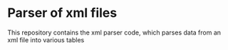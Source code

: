 # Parser of xml files
This repository contains the xml parser code, which parses data from an xml file into various tables
